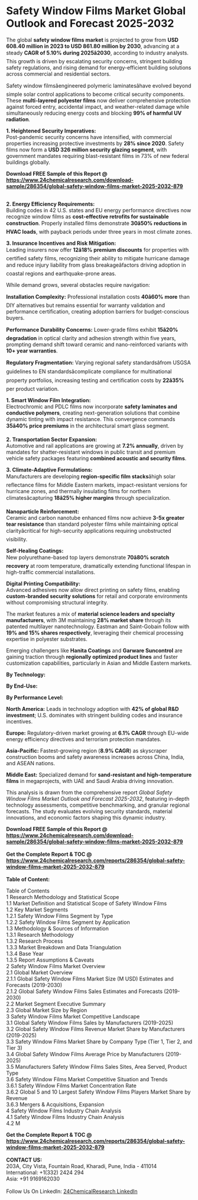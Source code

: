 <h1>Safety Window Films Market Global Outlook and Forecast 2025-2032</h1><p>The global <strong>safety window films market</strong> is projected to grow from <strong>USD 608.40 million in 2023 to USD 861.80 million by 2030</strong>, advancing at a steady <strong>CAGR of 5.10% during 2025â2030</strong>, according to industry analysts. This growth is driven by escalating security concerns, stringent building safety regulations, and rising demand for energy-efficient building solutions across commercial and residential sectors.</p><p>Safety window filmsâengineered polymeric laminatesâhave evolved beyond simple solar control applications to become critical security components. These <strong>multi-layered polyester films</strong> now deliver comprehensive protection against forced entry, accidental impact, and weather-related damage while simultaneously reducing energy costs and blocking <strong>99% of harmful UV radiation</strong>.</p><p><strong>1. Heightened Security Imperatives:</strong><br>
Post-pandemic security concerns have intensified, with commercial properties increasing protective investments by <strong>28% since 2020</strong>. Safety films now form a <strong>USD 326 million security glazing segment</strong>, with government mandates requiring blast-resistant films in 73% of new federal buildings globally.</p><div><b>Download FREE Sample of this Report @ 
            <a href="https://www.24chemicalresearch.com/download-sample/286354/global-safety-window-films-market-2025-2032-879">
            https://www.24chemicalresearch.com/download-sample/286354/global-safety-window-films-market-2025-2032-879</a></b></div><br><p><strong>2. Energy Efficiency Requirements:</strong><br>
Building codes in 42 U.S. states and EU energy performance directives now recognize window films as <strong>cost-effective retrofits for sustainable construction</strong>. Properly installed films demonstrate <strong>30â50% reductions in HVAC loads</strong>, with payback periods under three years in most climate zones.</p><p><strong>3. Insurance Incentives and Risk Mitigation:</strong><br>
Leading insurers now offer <strong>12â18% premium discounts</strong> for properties with certified safety films, recognizing their ability to mitigate hurricane damage and reduce injury liability from glass breakageâfactors driving adoption in coastal regions and earthquake-prone areas.</p><p>While demand grows, several obstacles require navigation:</p><p><strong>Installation Complexity:</strong> Professional installation costs <strong>40â60% more</strong> than DIY alternatives but remains essential for warranty validation and performance certification, creating adoption barriers for budget-conscious buyers.</p><p><strong>Performance Durability Concerns:</strong> Lower-grade films exhibit <strong>15â20% degradation</strong> in optical clarity and adhesion strength within five years, prompting demand shift toward ceramic and nano-reinforced variants with <strong>10+ year warranties</strong>.</p><p><strong>Regulatory Fragmentation:</strong> Varying regional safety standardsâfrom USGSA guidelines to EN standardsâcomplicate compliance for multinational property portfolios, increasing testing and certification costs by <strong>22â35%</strong> per product variation.</p><p><strong>1. Smart Window Film Integration:</strong><br>
Electrochromic and PDLC films now incorporate <strong>safety laminates and conductive polymers</strong>, creating next-generation solutions that combine dynamic tinting with impact resistance. This convergence commands <strong>35â40% price premiums</strong> in the architectural smart glass segment.</p><p><strong>2. Transportation Sector Expansion:</strong><br>
Automotive and rail applications are growing at <strong>7.2% annually</strong>, driven by mandates for shatter-resistant windows in public transit and premium vehicle safety packages featuring <strong>combined acoustic and security films</strong>.</p><p><strong>3. Climate-Adaptive Formulations:</strong><br>
Manufacturers are developing <strong>region-specific film stacks</strong>âhigh solar reflectance films for Middle Eastern markets, impact-resistant versions for hurricane zones, and thermally insulating films for northern climatesâcapturing <strong>18â25% higher margins</strong> through specialization.</p><p><strong>Nanoparticle Reinforcement:</strong><br>
	Ceramic and carbon nanotube enhanced films now achieve <strong>3-5x greater tear resistance</strong> than standard polyester films while maintaining optical clarityâcritical for high-security applications requiring unobstructed visibility.</p><p><strong>Self-Healing Coatings:</strong><br>
	New polyurethane-based top layers demonstrate <strong>70â80% scratch recovery</strong> at room temperature, dramatically extending functional lifespan in high-traffic commercial installations.</p><p><strong>Digital Printing Compatibility:</strong><br>
	Advanced adhesives now allow direct printing on safety films, enabling <strong>custom-branded security solutions</strong> for retail and corporate environments without compromising structural integrity.</p><p>The market features a mix of <strong>material science leaders and specialty manufacturers</strong>, with 3M maintaining <strong>28% market share</strong> through its patented multilayer nanotechnology. Eastman and Saint-Gobain follow with <strong>19% and 15% shares respectively</strong>, leveraging their chemical processing expertise in polyester substrates.</p><p>Emerging challengers like <strong>Hanita Coatings</strong> and <strong>Garware Suncontrol</strong> are gaining traction through <strong>regionally optimized product lines</strong> and faster customization capabilities, particularly in Asian and Middle Eastern markets.</p><p><strong>By Technology:</strong></p><p><strong>By End-Use:</strong></p><p><strong>By Performance Level:</strong></p><p><strong>North America:</strong> Leads in technology adoption with <strong>42% of global R&amp;D investment</strong>; U.S. dominates with stringent building codes and insurance incentives.</p><p><strong>Europe:</strong> Regulatory-driven market growing at <strong>6.1% CAGR</strong> through EU-wide energy efficiency directives and terrorism protection mandates.</p><p><strong>Asia-Pacific:</strong> Fastest-growing region (<strong>8.9% CAGR</strong>) as skyscraper construction booms and safety awareness increases across China, India, and ASEAN nations.</p><p><strong>Middle East:</strong> Specialized demand for <strong>sand-resistant and high-temperature films</strong> in megaprojects, with UAE and Saudi Arabia driving innovation.</p><p>This analysis is drawn from the comprehensive report <em>Global Safety Window Films Market Outlook and Forecast 2025-2032</em>, featuring in-depth technology assessments, competitive benchmarking, and granular regional forecasts. The study evaluates evolving security standards, material innovations, and economic factors shaping this dynamic industry.</p><div><b>Download FREE Sample of this Report @ 
            <a href="https://www.24chemicalresearch.com/download-sample/286354/global-safety-window-films-market-2025-2032-879">
            https://www.24chemicalresearch.com/download-sample/286354/global-safety-window-films-market-2025-2032-879</a></b></div><br><div><b>Get the Complete Report & TOC @ 
            <a href="https://www.24chemicalresearch.com/reports/286354/global-safety-window-films-market-2025-2032-879">
            https://www.24chemicalresearch.com/reports/286354/global-safety-window-films-market-2025-2032-879</a></b></div><br>
            <b>Table of Content:</b><p>Table of Contents<br />
1 Research Methodology and Statistical Scope<br />
1.1 Market Definition and Statistical Scope of Safety Window Films<br />
1.2 Key Market Segments<br />
1.2.1 Safety Window Films Segment by Type<br />
1.2.2 Safety Window Films Segment by Application<br />
1.3 Methodology & Sources of Information<br />
1.3.1 Research Methodology<br />
1.3.2 Research Process<br />
1.3.3 Market Breakdown and Data Triangulation<br />
1.3.4 Base Year<br />
1.3.5 Report Assumptions & Caveats<br />
2 Safety Window Films Market Overview<br />
2.1 Global Market Overview<br />
2.1.1 Global Safety Window Films Market Size (M USD) Estimates and Forecasts (2019-2030)<br />
2.1.2 Global Safety Window Films Sales Estimates and Forecasts (2019-2030)<br />
2.2 Market Segment Executive Summary<br />
2.3 Global Market Size by Region<br />
3 Safety Window Films Market Competitive Landscape<br />
3.1 Global Safety Window Films Sales by Manufacturers (2019-2025)<br />
3.2 Global Safety Window Films Revenue Market Share by Manufacturers (2019-2025)<br />
3.3 Safety Window Films Market Share by Company Type (Tier 1, Tier 2, and Tier 3)<br />
3.4 Global Safety Window Films Average Price by Manufacturers (2019-2025)<br />
3.5 Manufacturers Safety Window Films Sales Sites, Area Served, Product Type<br />
3.6 Safety Window Films Market Competitive Situation and Trends<br />
3.6.1 Safety Window Films Market Concentration Rate<br />
3.6.2 Global 5 and 10 Largest Safety Window Films Players Market Share by Revenue<br />
3.6.3 Mergers & Acquisitions, Expansion<br />
4 Safety Window Films Industry Chain Analysis<br />
4.1 Safety Window Films Industry Chain Analysis<br />
4.2 M</p><div><b>Get the Complete Report & TOC @ 
            <a href="https://www.24chemicalresearch.com/reports/286354/global-safety-window-films-market-2025-2032-879">
            https://www.24chemicalresearch.com/reports/286354/global-safety-window-films-market-2025-2032-879</a></b></div><br><b>CONTACT US:</b><br>
            203A, City Vista, Fountain Road, Kharadi, Pune, India - 411014<br>
            International: +1(332) 2424 294<br>
            Asia: +91 9169162030 <br><br>
            Follow Us On LinkedIn: <a href="https://www.linkedin.com/company/24chemicalresearch/">24ChemicalResearch LinkedIn</a>